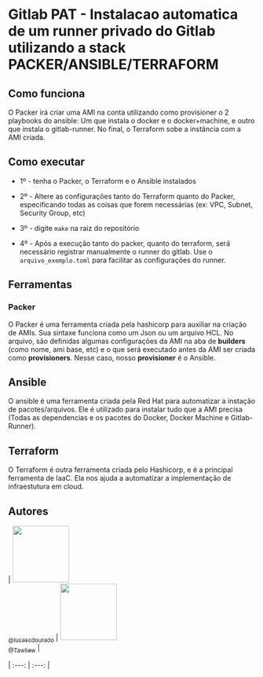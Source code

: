 # Gitlab PAT - Instalacao automatica de um runner privado do Gitlab utilizando a stack PACKER/ANSIBLE/TERRAFORM

## Como funciona

O Packer irá criar uma AMI na conta utilizando como provisioner o 2 playbooks do ansible: Um que instala o docker e o docker+machine, e outro que instala o gitlab-runner. No final, o Terraform sobe a instância com a AMI criada.

## Como executar

* 1º - tenha o Packer, o Terraform e o Ansible instalados

* 2º - Altere as configurações tanto do Terraform quanto do Packer, especificando todas as coisas que forem necessárias (ex: VPC, Subnet, Security Group, etc)

* 3º - digite `make` na raiz do repositório

* 4º - Após a execução tanto do packer, quanto do terraform, será necessário registrar manualmente o runner do gitlab. Use o `arquivo_exemplo.toml` para facilitar as configurações do runner.

## Ferramentas

### Packer

O Packer é uma ferramenta criada pela hashicorp para auxiliar na criação de AMIs. Sua sintaxe funciona como um Json ou um arquivo HCL. No arquivo, são definidas algumas configurações da AMI na aba de **builders** (como nome, ami base, etc) e o que será executado antes da AMI ser criada como **provisioners**. Nesse caso, nosso **provisioner** é o Ansible.

## Ansible

O ansible é uma ferramenta criada pela Red Hat para automatizar a instação de pacotes/arquivos. Ele é utilizado para instalar tudo que a AMI precisa (Todas as dependencias e os pacotes do Docker, Docker Machine e Gitlab-Runner).

## Terraform

O Terraform é outra ferramenta criada pelo Hashicorp, e é a principal ferramenta de IaaC. Ela nos ajuda a automatizar a implementação de infraestutura em cloud.

## Autores

| [<img src="https://github.com/lucascdourado.png?size=115" width=115><br><sub>@lucascdourado</sub>](https://github.com/lucascdourado) | [<img src="https://github.com/Tawliew.png?size=115" width=115><br><sub>@Tawliew</sub>](https://github.com/Tawliew) |

| :---: | :---: |


